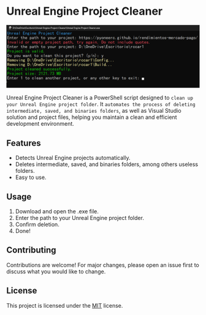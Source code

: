 # Unreal Engine Project Cleaner

![alt text](upc.png)

Unreal Engine Project Cleaner is a PowerShell script designed to `clean up your Unreal Engine project folder`. It `automates the process of deleting intermediate, saved, and binaries folders`, as well as Visual Studio solution and project files, helping you maintain a clean and efficient development environment.

## Features

- Detects Unreal Engine projects automatically.
- Deletes intermediate, saved, and binaries folders, among others useless folders.
- Easy to use.

## Usage

1. Download and open the .exe file.
2. Enter the path to your Unreal Engine project folder.
3. Confirm deletion.
4. Done!

## Contributing

Contributions are welcome! For major changes, please open an issue first to discuss what you would like to change.

## License

This project is licensed under the [MIT](https://choosealicense.com/licenses/mit/) license.